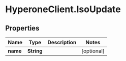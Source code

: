 # HyperoneClient.IsoUpdate

## Properties

Name | Type | Description | Notes
------------ | ------------- | ------------- | -------------
**name** | **String** |  | [optional] 


